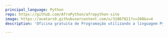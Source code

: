```yaml
---
principal_language: Python
repo: https://github.com/AfroPython/afropython-site
image: https://avatars0.githubusercontent.com/u/31807821?s=200&v=4
description: 'Oficina gratuita de Programação utilizando a linguagem Python, com o objetivo de incluir mais pessoas negras na área de tecnologia da informação.'

---
```

